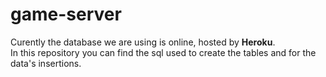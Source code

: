 # game-server

Curently the database we are using is online, hosted by **Heroku**. <br>
In this repository you can find the sql used to create the tables and for the data's insertions.
